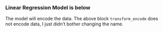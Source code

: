 ### Linear Regression Model is below
The model will encode the data. The above block `transform_encode` does not encode data, 
I just didn't bother changing the name.